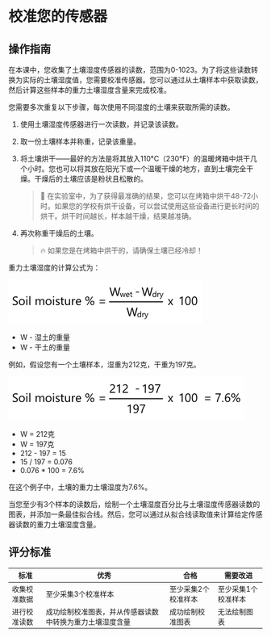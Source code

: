 <!--
CO_OP_TRANSLATOR_METADATA:
{
  "original_hash": "506d21b544d5de47406c89ad496a21cd",
  "translation_date": "2025-08-24T22:38:08+00:00",
  "source_file": "2-farm/lessons/2-detect-soil-moisture/assignment.md",
  "language_code": "zh"
}
-->
# 校准您的传感器

## 操作指南

在本课中，您收集了土壤湿度传感器的读数，范围为0-1023。为了将这些读数转换为实际的土壤湿度值，您需要校准传感器。您可以通过从土壤样本中获取读数，然后计算这些样本的重力土壤湿度含量来完成校准。

您需要多次重复以下步骤，每次使用不同湿度的土壤来获取所需的读数。

1. 使用土壤湿度传感器进行一次读数，并记录该读数。

2. 取一份土壤样本并称重，记录该重量。

3. 将土壤烘干——最好的方法是将其放入110°C（230°F）的温暖烤箱中烘干几个小时。您也可以将其放在阳光下或一个温暖干燥的地方，直到土壤完全干燥。干燥后的土壤应该是粉状且松散的。

    > 💁 在实验室中，为了获得最准确的结果，您可以在烤箱中烘干48-72小时。如果您的学校有烘干设备，可以尝试使用这些设备进行更长时间的烘干。烘干时间越长，样本越干燥，结果越准确。

4. 再次称重干燥后的土壤。

    > 🔥 如果您是在烤箱中烘干的，请确保土壤已经冷却！

重力土壤湿度的计算公式为：

![土壤湿度百分比等于湿土重量减去干土重量，除以干土重量，再乘以100](../../../../translated_images/gsm-calculation.6da38c6201eec14e7573bb2647aa18892883193553d23c9d77e5dc681522dfb2.zh.png)

* W - 湿土的重量  
* W - 干土的重量  

例如，假设您有一个土壤样本，湿重为212克，干重为197克。

![填入计算公式的示例](../../../../translated_images/gsm-calculation-example.99f9803b4f29e97668e7c15412136c0c399ab12dbba0b89596fdae9d8aedb6fb.zh.png)

* W = 212克  
* W = 197克  
* 212 - 197 = 15  
* 15 / 197 = 0.076  
* 0.076 * 100 = 7.6%  

在这个例子中，土壤的重力土壤湿度为7.6%。

当您至少有3个样本的读数后，绘制一个土壤湿度百分比与土壤湿度传感器读数的图表，并添加一条最佳拟合线。然后，您可以通过从拟合线读取值来计算给定传感器读数的重力土壤湿度含量。

## 评分标准

| 标准 | 优秀 | 合格 | 需要改进 |
| ---- | ---- | ---- | -------- |
| 收集校准数据 | 至少采集3个校准样本 | 至少采集2个校准样本 | 至少采集1个校准样本 |
| 进行校准读数 | 成功绘制校准图表，并从传感器读数中转换为重力土壤湿度含量 | 成功绘制校准图表 | 无法绘制图表 |
